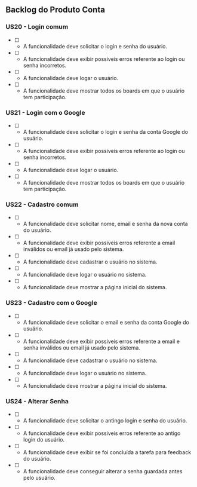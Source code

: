 ## Backlog do Produto Conta

### US20 - Login comum

 - [ ] - A funcionalidade deve solicitar o login e senha do usuário.

 - [ ] -  A funcionalidade deve exibir possiveis erros referente ao login ou senha incorretos.

 - [ ] -  A funcionalidade deve logar o usuário.

 - [ ] -  A funcionalidade deve mostrar todos os boards em que o usuário tem participação.

### US21 - Login com o Google

 - [ ] - A funcionalidade deve solicitar o login e senha da conta Google do usuário.

 - [ ] -  A funcionalidade deve exibir possiveis erros referente ao login ou senha incorretos.

 - [ ] -  A funcionalidade deve logar o usuário.

 - [ ] -  A funcionalidade deve mostrar todos os boards em que o usuário tem participação.

### US22 - Cadastro comum

 - [ ] - A funcionalidade deve solicitar nome, email e senha da nova conta do usuário.

 - [ ] -  A funcionalidade deve exibir possiveis erros referente a email inválidos ou email já usado pelo sistema.

 - [ ] -  A funcionalidade deve cadastrar o usuário no sistema.

 - [ ] -  A funcionalidade deve logar o usuário no sistema.

 - [ ] -  A funcionalidade deve mostrar a página inicial do sistema.

### US23 - Cadastro com o Google

 - [ ] - A funcionalidade deve solicitar o email e senha da conta Google do usuário.

 - [ ] -  A funcionalidade deve exibir possiveis erros referente a email e senha inválidos ou email já usado pelo sistema.

 - [ ] -  A funcionalidade deve cadastrar o usuário no sistema.

 - [ ] -  A funcionalidade deve logar o usuário no sistema.

 - [ ] -  A funcionalidade deve mostrar a página inicial do sistema.

### US24 - Alterar Senha

 - [ ] - A funcionalidade deve solicitar o antingo login e senha do usuário.

 - [ ] -  A funcionalidade deve exibir possiveis erros referente ao antigo login do usuário.

 - [ ] -  A funcionalidade deve exibir se foi concluída a tarefa para feedback do usuário.

 - [ ] -  A funcionalidade deve conseguir alterar a senha guardada antes pelo usuário.

